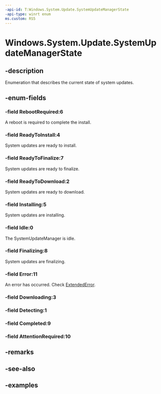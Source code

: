 ```yaml
---
-api-id: T:Windows.System.Update.SystemUpdateManagerState
-api-type: winrt enum
ms.custom: RS5
---
```


<!-- Enumeration syntax.
public enum SystemUpdateManagerState : int 
-->

# Windows.System.Update.SystemUpdateManagerState

## -description
Enumeration that describes the current state of system updates.

## -enum-fields
### -field RebootRequired:6
A reboot is required to complete the install.

### -field ReadyToInstall:4
System updates are ready to install.

### -field ReadyToFinalize:7
System updates are ready to finalize.

### -field ReadyToDownload:2
System updates are ready to download.

### -field Installing:5
System updates are installing.

### -field Idle:0
The SystemUpdateManager is idle.

### -field Finalizing:8
System updates are finalizing.

### -field Error:11
An error has occurred. Check [ExtendedError](systemupdatemanager_extendederror.md).

### -field Downloading:3

### -field Detecting:1

### -field Completed:9

### -field AttentionRequired:10

## -remarks

## -see-also

## -examples

